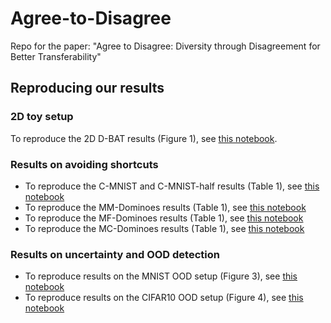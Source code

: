 # Agree-to-Disagree
Repo for the paper: "Agree to Disagree: Diversity through Disagreement for Better Transferability"

## Reproducing our results

### 2D toy setup

To reproduce the 2D D-BAT results (Figure 1), see [this notebook](https://github.com/mpagli/Agree-to-Disagree/blob/main/notebooks/D_BAT_2D_example.ipynb).

### Results on avoiding shortcuts

* To reproduce the C-MNIST and C-MNIST-half results (Table 1), see [this notebook](https://github.com/mpagli/Agree-to-Disagree/blob/main/notebooks/D_BAT_C_MNIST.ipynb)
* To reproduce the MM-Dominoes results (Table 1), see [this notebook](https://github.com/mpagli/Agree-to-Disagree/blob/main/notebooks/D_BAT_M_M_Dominoes.ipynb)
* To reproduce the MF-Dominoes results (Table 1), see [this notebook](https://github.com/mpagli/Agree-to-Disagree/blob/main/notebooks/D_BAT_M_F_Dominoes.ipynb)
* To reproduce the MC-Dominoes results (Table 1), see [this notebook](https://github.com/mpagli/Agree-to-Disagree/blob/main/notebooks/D_BAT_M_C_Dominoes.ipynb)

### Results on uncertainty and OOD detection

* To reproduce results on the MNIST OOD setup (Figure 3), see [this notebook]()
* To reproduce results on the CIFAR10 OOD setup (Figure 4), see [this notebook]()
